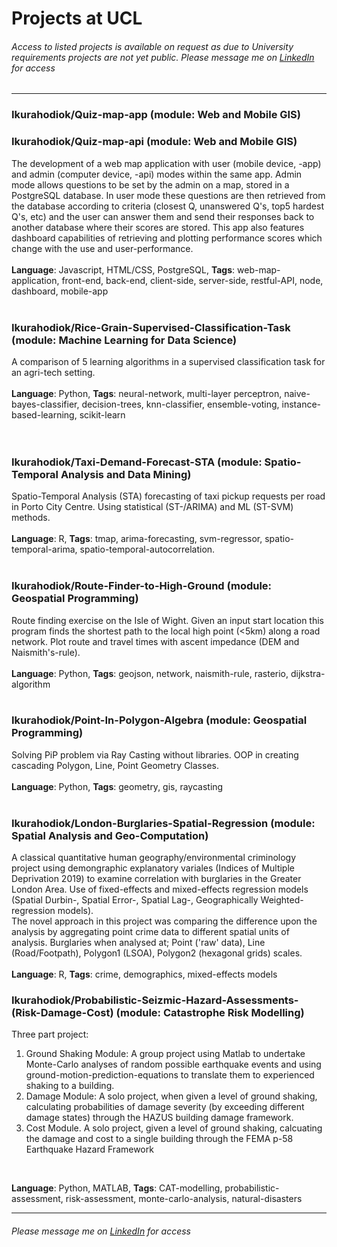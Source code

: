 # Projects at UCL
###### Access to listed projects is available on request as due to University requirements projects are not yet public. Please message me on [LinkedIn](https://www.linkedin.com/in/christopher-harry-koido-bunt-89063310a/) for access
_________________
### Ikurahodiok/Quiz-map-app (module: Web and Mobile GIS)
### Ikurahodiok/Quiz-map-api (module: Web and Mobile GIS)
The development of a web map application with user (mobile device, -app) and admin (computer device, -api) modes within the same app. Admin mode allows questions to be set by the admin on a map, stored in a PostgreSQL database. In user mode these questions are then retrieved from the database according to criteria (closest Q, unanswered Q's, top5 hardest Q's, etc) and the user can answer them and send their responses back to another database where their scores are stored. This app also features dashboard capabilities of retrieving and plotting performance scores which change with the use and user-performance. <br/>
<br/>
**Language**: Javascript, HTML/CSS, PostgreSQL,  **Tags**: web-map-application, front-end, back-end, client-side, server-side, restful-API, node, dashboard, mobile-app <br/>
<br/>
### Ikurahodiok/Rice-Grain-Supervised-Classification-Task (module: Machine Learning for Data Science)
A comparison of 5 learning algorithms in a supervised classification task for an agri-tech setting. <br/>
<br/>
**Language**: Python, **Tags**: neural-network, multi-layer perceptron, naive-bayes-classifier, decision-trees, knn-classifier, ensemble-voting, instance-based-learning, scikit-learn <br/>  
<br/>
### Ikurahodiok/Taxi-Demand-Forecast-STA (module: Spatio-Temporal Analysis and Data Mining)
Spatio-Temporal Analysis (STA) forecasting of taxi pickup requests per road in Porto City Centre. Using statistical (ST-/ARIMA) and ML (ST-SVM) methods. <br/>
<br/>
**Language**: R, **Tags**: tmap, arima-forecasting, svm-regressor, spatio-temporal-arima, spatio-temporal-autocorrelation. <br/>
<br/>
### Ikurahodiok/Route-Finder-to-High-Ground (module: Geospatial Programming)
Route finding exercise on the Isle of Wight. Given an input start location this program finds the shortest path to the local high point (<5km) along a road network. Plot route and travel times with ascent impedance (DEM and Naismith's-rule). <br/>
<br/>
**Language**: Python, **Tags**: geojson, network, naismith-rule, rasterio, dijkstra-algorithm <br/>
<br/>
### Ikurahodiok/Point-In-Polygon-Algebra   (module: Geospatial Programming)
Solving PiP problem via Ray Casting without libraries. OOP in creating cascading Polygon, Line, Point Geometry Classes. <br/>
<br/>
**Language**: Python, **Tags**: geometry, gis, raycasting <br/>
<br/>
### Ikurahodiok/London-Burglaries-Spatial-Regression   (module: Spatial Analysis and Geo-Computation)
A classical quantitative human geography/environmental criminology project using demongraphic explanatory variales (Indices of Multiple Deprivation 2019) to examine correlation with burglaries in the Greater London Area. Use of fixed-effects and mixed-effects regression models (Spatial Durbin-, Spatial Error-, Spatial Lag-, Geographically Weighted- regression models). <br/>
The novel approach in this project was comparing the difference upon the analysis by aggregating point crime data to different spatial units of analysis. Burglaries when analysed at; Point ('raw' data), Line (Road/Footpath), Polygon1 (LSOA), Polygon2 (hexagonal grids) scales.  <br/>
<br/>
**Language**: R, **Tags**: crime, demographics, mixed-effects models
<br/>
### Ikurahodiok/Probabilistic-Seizmic-Hazard-Assessments-(Risk-Damage-Cost)   (module: Catastrophe Risk Modelling)
Three part project: <br/>
1) Ground Shaking Module: A group project using Matlab to undertake Monte-Carlo analyses of random possible earthquake events and using ground-motion-prediction-equations to translate them to experienced shaking to a building. <br/>
2) Damage Module: A solo project, when given a level of ground shaking, calculating probabilities of damage severity (by exceeding different damage states) through the HAZUS building damage framework. <br/>
3) Cost Module. A solo project, given a level of ground shaking, calcuating the damage and cost to a single building through the FEMA p-58 Earthquake Hazard Framework <br/>
<br/>

**Language**: Python, MATLAB, **Tags**: CAT-modelling, probabilistic-assessment, risk-assessment, monte-carlo-analysis, natural-disasters
<br/>

_________________
###### Please message me on [LinkedIn](https://www.linkedin.com/in/christopher-harry-koido-bunt-89063310a/) for access

